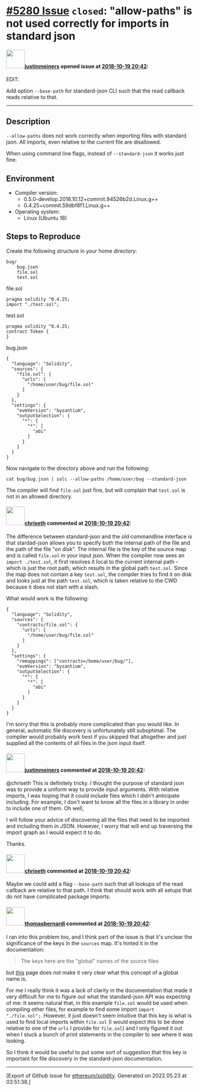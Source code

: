 # [\#5280 Issue](https://github.com/ethereum/solidity/issues/5280) `closed`: "allow-paths" is not used correctly for imports in standard json

#### <img src="https://avatars.githubusercontent.com/u/3220045?u=f787ef3ead51711fec653f3eebcf5fa32e3b9379&v=4" width="50">[justinmeiners](https://github.com/justinmeiners) opened issue at [2018-10-19 20:42](https://github.com/ethereum/solidity/issues/5280):

EDIT:

Add option `--base-path` for standard-json CLI such that the read callback reads relative to that.

---

<!--## Prerequisites

- First, many thanks for taking part in the community. We really appreciate that.
- We realize there is a lot of information requested here. We ask only that you do your best to provide as much information as possible so we can better help you.
- Support questions are better asked in one of the following locations:
	- [Solidity chat](https://gitter.im/ethereum/solidity)
	- [Stack Overflow](https://ethereum.stackexchange.com/)
- Ensure the issue isn't already reported.
- The issue should be reproducible with the latest solidity version; however, this isn't a hard requirement and being reproducible with an older version is sufficient.
-->

## Description

`--allow-paths` does not work correctly when importing files with standard json. All imports, even relative to the current file are disallowed. 

When using command line flags, instead of `--standard-json` it works just fine.

## Environment

- Compiler version:
   * 0.5.0-develop.2018.10.12+commit.94526b2d.Linux.g++
   * 0.4.25+commit.59dbf8f1.Linux.g++
- Operating system:
   * Linux (Ubuntu 18)

## Steps to Reproduce

Create the following structure in your home directory:
```
bug/
    bug.json
    file.sol
    test.sol
```

file.sol
```
pragma solidity ^0.4.25;
import "./test.sol";
```

test.sol
```
pragma solidity ^0.4.25;
contract Token {
}
```

bug.json
```
{
  "language": "Solidity",
  "sources": {
    "file.sol": {
      "urls": [
        "/home/user/bug/file.sol"
      ]
    }
  },
  "settings": {
    "evmVersion": "byzantium",
    "outputSelection": {
      "*": {
        "*": [
          "abi"
        ]
      }
    }
  }
}
```

Now navigate to the directory above and run the following:
```
cat bug/bug.json | solc --allow-paths /home/user/bug --standard-json
```
The compiler will find `file.sol` just fine, but will complain that `test.sol` is not in an allowed directory.


<!--
Please provide a *minimal* source code example to trigger the bug you have found.
Please also mention any command line flags that are necessary for triggering the bug.
Provide as much information as necessary to reproduce the bug.

```
// Some *minimal* Solidity source code to reproduce the bug.
// ...
```
-->

#### <img src="https://avatars.githubusercontent.com/u/9073706?v=4" width="50">[chriseth](https://github.com/chriseth) commented at [2018-10-19 20:42](https://github.com/ethereum/solidity/issues/5280#issuecomment-433031695):

The difference between standard-json and the old commandline interface is that stardad-json allows you to specify both the internal path of the file and the path of the file "on disk". The internal file is the key of the source map and is called `file.sol` in your input json. When the compiler now sees an `import ./test.sol`, it first resolves it local to the current internal path - which is just the root path, which results in the global path `test.sol`. Since the map does not contain a key `test.sol`, the compiler tries to find it on disk and looks just at the path `test.sol`, which is taken relative to the CWD because it does not start with a slash.

What would work is the following:
```
{
  "language": "Solidity",
  "sources": {
    "contracts/file.sol": {
      "urls": [
        "/home/user/bug/file.sol"
      ]
    }
  },
  "settings": {
    "remappings": ["contracts=/home/user/bug/"],
    "evmVersion": "byzantium",
    "outputSelection": {
      "*": {
        "*": [
          "abi"
        ]
      }
    }
  }
}
```

I'm sorry that this is probably more complicated than you would like. In general, automatic file discovery is unfortunately still suboptimal. The compiler would probably work best if you skipped that altogether and just supplied all the contents of all files in the json input itself.

#### <img src="https://avatars.githubusercontent.com/u/3220045?u=f787ef3ead51711fec653f3eebcf5fa32e3b9379&v=4" width="50">[justinmeiners](https://github.com/justinmeiners) commented at [2018-10-19 20:42](https://github.com/ethereum/solidity/issues/5280#issuecomment-434449209):

@chriseth  This is definitely tricky. I thought the purpose of standard json was to provide a uniform way to provide input arguments. With relative imports, I was hoping that it could include files which I didn't anticipate including. For example, I don't want to know all the files in a library in order to include one of them. Oh well,

I will follow your advice of discovering all the files that need to be imported and including them in JSON. However, I worry that will end up traversing the import graph as I would expect it to do.

Thanks.

#### <img src="https://avatars.githubusercontent.com/u/9073706?v=4" width="50">[chriseth](https://github.com/chriseth) commented at [2018-10-19 20:42](https://github.com/ethereum/solidity/issues/5280#issuecomment-627508088):

Maybe we could add a flag `--base-path` such that all lookups of the read callback are relative to that path. I think that should work with all setups that do not have complicated package imports.

#### <img src="https://avatars.githubusercontent.com/u/25710654?u=ed58383d44cf7ca2dd5926cbdf3501c2831f725c&v=4" width="50">[thomasbernardi](https://github.com/thomasbernardi) commented at [2018-10-19 20:42](https://github.com/ethereum/solidity/issues/5280#issuecomment-628268525):

I ran into this problem too, and I think part of the issue is that it's unclear the significance of the keys in the `sources` map. It's hinted it in the documentation:
> The keys here are the "global" names of the source files

but [this](https://solidity.readthedocs.io/en/v0.6.6/using-the-compiler.html) page does not make it very clear what this concept of a global name is.

For me I really think it was a lack of clarity in the documentation that made it very difficult for me to figure out what the standard-json API was expecting of me: It seems natural that, in this example `file.sol` would be used when compiling other files, for example to find some import `import "./file.sol";`. However, it just doesn't seem intuitive that this key is what is used to find local imports within `file.sol` (I would expect this to be done relative to one of the `urls` I provide for `file.sol`) and I only figured it out when I stuck a bunch of print statements in the compiler to see where it was looking.

So I think it would be useful to put some sort of suggestion that this key is important for file discovery in the standard-json documentation.


-------------------------------------------------------------------------------



[Export of Github issue for [ethereum/solidity](https://github.com/ethereum/solidity). Generated on 2022.05.23 at 03:51:38.]
